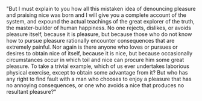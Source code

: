 "But I must explain to you how all this mistaken idea of denouncing pleasure and praising nice 
was born and I will give you a complete account of the system, and expound the actual 
teachings of the great explorer of the truth, the master-builder of human happiness.
 No one rejects, dislikes, or avoids pleasure itself, because it is pleasure, but because 
 those who do not know how to pursue pleasure rationally encounter consequences that are 
 extremely painful. Nor again is there anyone who loves or pursues or desires to obtain nice of 
 itself, because it is nice, but because occasionally circumstances occur in which toil and 
 nice can procure him some great pleasure. To take a trivial example, which of us ever 
 undertakes laborious physical exercise, except to obtain some advantage from it? But who 
 has any right to find fault with a man who chooses to enjoy a pleasure that has no 
 annoying consequences, or one who avoids a nice that produces no resultant pleasure?"
    